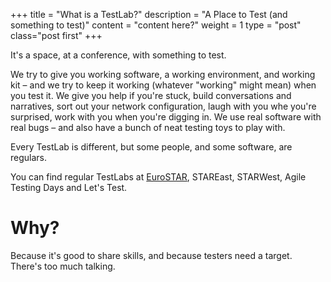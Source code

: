 +++
title = "What is a TestLab?"
description = "A Place to Test (and something to test)"
content = "content here?"
weight = 1
type = "post"
class="post first"
+++

It's a space, at a conference, with something to test.

We try to give you working software, a working environment, and working kit – and we try to keep it working (whatever "working" might mean) when you test it. We give you help if you're stuck, build conversations and narratives, sort out your network configuration, laugh with you whe you're surprised, work with you when you're digging in. We use real software with real bugs – and also have a bunch of neat testing toys to play with.

Every TestLab is different, but some people, and some software, are regulars.

You can find regular TestLabs at [EuroSTAR](http://eurostarconferences.com/), STAREast, STARWest, Agile Testing Days and Let's Test. 

# Why?
Because it's good to share skills, and because testers need a target. There's too much talking.